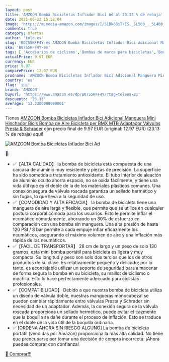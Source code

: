```yaml
---
layout: post
title: 'AMZOON Bomba Bicicletas Inflador Bici Ad al 23.13 % de rebaja'
date: 2021-06-22 15:52:04
image: 'https://m.media-amazon.com/images/I/51Dk88iT+ES._SL500_._SL400_.jpg'
comments: true
category: ofertas
author: 'tole.es'
slug: 'B07S5KFF4Y-es AMZOON Bomba Bicicletas Inflador Bici Adicional Manguera...'
sku: 'B07S5KFF4Y-es'
tags: [ 'Accesorios de ciclismo','Bombas de marco para bicicletas','Bombas para hinchar bicicletas','Ciclismo','Deportes y aire libre','Ropa y equipo para deportes','amzoon','bicicleta', ]
actualPrice: 9.97 EUR
currency: EUR
price: 9.97
comparePrice: 12.97 EUR
prodname: 'AMZOON Bomba Bicicletas Inflador Bici Adicional Manguera Mini Hinchador Bicis Bomba de Aire Bicicleta per BMX MTB Adaptador Válvulas Presta & Schrader'
country: 'es'
flag: '🇪🇸'
brand: 'AMZOON'
buyurl: 'https://www.amazon.es/dp/B07S5KFF4Y/?tag=tolees-21'
descuento: '23.13'
average: '13.3300000000001'
---
```


Tienes [AMZOON Bomba Bicicletas Inflador Bici Adicional Manguera Mini Hinchador Bicis Bomba de Aire Bicicleta per BMX MTB Adaptador Válvulas Presta & Schrader](https://www.amazon.es/dp/B07S5KFF4Y/?tag=tolees-21) con precio final de  9.97 EUR (original: 12.97 EUR) (23.13 %  de rebaja) aqui!

[![AMZOON Bomba Bicicletas Inflador Bici Ad](https://m.media-amazon.com/images/I/51Dk88iT+ES._SL500_._SL400_.jpg)](https://www.amazon.es/dp/B07S5KFF4Y/?tag=tolees-21)

🔎:

- ✅【ALTA CALIDAD】 la bomba de bicicleta está compuesta de una carcasa de aluminio muy resistente y piezas de precisión. La superficie ha sido sometida a tratamiento antioxidante. El tubo interior de aleación de aluminio oculto ahorra espacio, no se oxida fácilmente, y tiene una vida útil que es el doble de la de los materiales plásticos comunes. Una conexión segura de válvula roscada garantiza un sellado hermético y sin fugas, lo que lleva a la seguridad de uso.
- ✅【CÓMODIDAD Y ALTA EFICACIA】 la bomba de bicicleta tiene una manguera de aire larga y flexible, que permite que se utilice en cualquier postura corporal cómoda para los usuarios. Esto le permite inflar el neumático cómodamente, ahorrando un 30% de esfuerzo en comparación con una bomba sin manguera. Una alta presión de hasta 120 PSI / 8 bar permite a cada empuje inflar eficazmente los neumáticos, asegurando el máximo volumen de aire y una inflación más rápida de los neumáticos.
- ✅【FÁCIL DE TRANSPORTAR】 28 cm de largo y un peso de solo 130 gramos, esta mini bomba portátil para bicicleta es ligera y muy compacta. Su longitud y peso son solo dos tercios que los de otros productos de su clase. Es relativamente pequeño y delicado; por lo tanto, es aconsejable utilizar un soporte de seguridad para almacenar de forma segura la bomba en su bicicleta, su maillot de ciclismo o mochila. Esto lo hace perfectamente adecuado para ciclistas profesionales.
- ✅【COMPATIBILIDAD】 Debido a que nuestra bomba de bicicleta utiliza un diseño de válvula doble, nuestras mangueras monocabezal se pueden cambiar rápidamente entre válvulas Presta y Schrader sin necesidad de un adaptador. Además, la conexión segura de la válvula roscada proporciona un sellado hermético, puede evitar eficazmente que la boquilla se dañe durante el proceso de inflación. Esto se traduce en el doble de la vida útil de la boquilla ordinaria.
- ✅ [ORDENA AHORA SIN RIESGO ALGUNO] La bomba de bicicleta portátil (vendidas por Amazon) proporciona la más alta calidad. No tiene que preocuparse por tomar una decisión de compra incorrecta. ¡Ahora puedes comprar con confianza!

[🛒 Comprar!!!](https://www.amazon.es/dp/B07S5KFF4Y/?tag=tolees-21)
